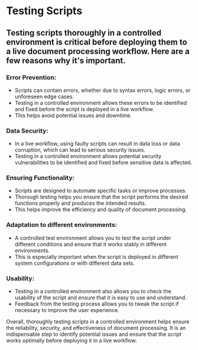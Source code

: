 # Testing Scripts

## Testing scripts thoroughly in a controlled environment is critical before deploying them to a live document processing workflow. Here are a few reasons why it's important.

### Error Prevention:

* Scripts can contain errors, whether due to syntax errors, logic errors, or unforeseen edge cases.&#x20;
* Testing in a controlled environment allows these errors to be identified and fixed before the script is deployed in a live workflow.&#x20;
* This helps avoid potential issues and downtime.

### Data Security:

* In a live workflow, using faulty scripts can result in data loss or data corruption, which can lead to serious security issues.&#x20;
* Testing in a controlled environment allows potential security vulnerabilities to be identified and fixed before sensitive data is affected.

### Ensuring Functionality:

* Scripts are designed to automate specific tasks or improve processes.&#x20;
* Thorough testing helps you ensure that the script performs the desired functions properly and produces the intended results.&#x20;
* This helps improve the efficiency and quality of document processing.

### Adaptation to different environments:

* A controlled test environment allows you to test the script under different conditions and ensure that it works stably in different environments.&#x20;
* This is especially important when the script is deployed in different system configurations or with different data sets.

### Usability:

* Testing in a controlled environment also allows you to check the usability of the script and ensure that it is easy to use and understand.&#x20;
* Feedback from the testing process allows you to tweak the script if necessary to improve the user experience.



Overall, thoroughly testing scripts in a controlled environment helps ensure the reliability, security, and effectiveness of document processing. It is an indispensable step to identify potential issues and ensure that the script works optimally before deploying it in a live workflow.



